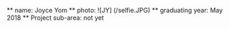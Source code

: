 ** name: Joyce Yom 
** photo: ![JY] (/selfie.JPG)
** graduating year: May 2018 
** Project sub-area: not yet 
